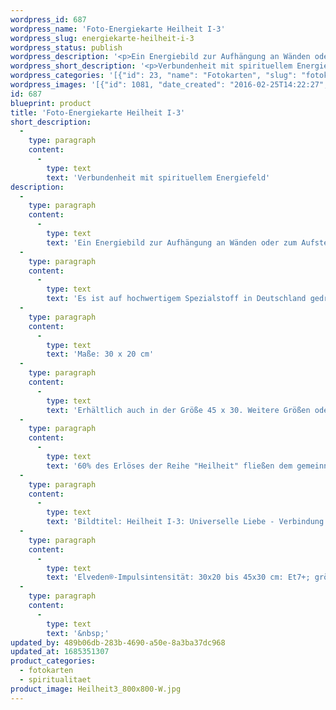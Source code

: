 ```yaml
---
wordpress_id: 687
wordpress_name: 'Foto-Energiekarte Heilheit I-3'
wordpress_slug: energiekarte-heilheit-i-3
wordpress_status: publish
wordpress_description: '<p>Ein Energiebild zur Aufhängung an Wänden oder zum Aufstellen im Raum mit dem aktivierbaren feinstofflichen Informationsfeld: Heilheit - Universelle Liebe - Ganz-sein - Integration - Einladung in sich zu sein: Ein Zustand innerer Heilheit, der sich ausbreiten kann im eigenen System. Eine intensive Verbindung zur Quelle göttlicher Herkunft aufnehmen - soweit ein Mensch sich als Teil der Göttlichkeit erfahren kann. Aus dieser inneren Verbindung entstehen Impulse für ein Dasein in Gesundheit, Zufriedenheit und zum Realisieren der eigenen Herzensaufgabe (Passion, Berufung, ...). Wie jedes andere Bild aus der Reihe ''Heilheit I'' repräsentiert auch dieses die stimmige Erfahrung, eingebunden zu sein in das, was wir "universelle Liebe" nennen. Sie repräsentieren besonders "reine" und "komplexe Felder der Elveden® Energiebilder.</p><p>Es ist auf hochwertigem Spezialstoff in Deutschland gedruckt und sorgfältig in Handarbeit auf Holzkeilrahmen aufgezogen. Laut Herstellerangaben ist der farbintensive Druck 70 Jahre lichtecht, waschbar und in einem umweltorientierten Verfahren hergestellt. Der Oberstoff ist mit einer Spezialbeschichtung unterfüttert, so dass, bei Aufhängung an der Wand, der rückseitige Holzrahmen auch bei hellen Farben unsichtbar ist. (In der Onlineansicht ist unser Bild mit einem Wasserzeichen geschützt. Wir bitten um Ihr Verständnis. Im Original ist der Schriftzung „Energiebild Elveden Verlag“ entfernt.)</p><p>Maße: 30 x 20 cm</p><p>Erhältlich auch in der Größe 45 x 30. Weitere Größen oder andere Seitenverhältnisse, sind bis 200 cm individuell für Sie innerhalb weniger Tage herstellbar. Bitte kontaktieren Sie uns hierfür unter <a href="mailto:info@elvedenverlag.de">info@elvedenverlag.de</a>.</p><p>60% des Erlöses der Reihe "Heilheit" fließen dem <a href="http://www.elveden.de/foerderverein/">gemeinnützigen Elveden Förderverein e.V.</a> zu.</p><p>Bildtitel: Heilheit I-3: Universelle Liebe - Verbindung zur spirituellen Quelle. Reihe: Heilheit</p><p>Elveden®-Impulsintensität: 30x20 bis 45x30 cm: Et7+; größere Formate: Et6+</p><p><a href="https://my.feenbaum.de/anwendung-energiebilder-foto-laminiert/">Anwendungshinweise</a>      <a href="https://my.feenbaum.de/produktinformationen-fotokarten/">Produktinformationen</a></p><p>&nbsp;</p>'
wordpress_short_description: '<p>Verbundenheit mit spirituellem Energiefeld</p>'
wordpress_categories: '[{"id": 23, "name": "Fotokarten", "slug": "fotokarten"}, {"id": 36, "name": "Spiritualit\u00e4t", "slug": "spiritualitaet"}]'
wordpress_images: '[{"id": 1081, "date_created": "2016-02-25T14:22:27", "date_created_gmt": "2016-02-25T12:22:27", "date_modified": "2016-02-25T14:22:27", "date_modified_gmt": "2016-02-25T12:22:27", "src": "https://my.feenbaum.de/wp-content/uploads/2016/02/Heilheit3_800x800-W.jpg", "name": "Heilheit3_800x800-W", "alt": ""}]'
id: 687
blueprint: product
title: 'Foto-Energiekarte Heilheit I-3'
short_description:
  -
    type: paragraph
    content:
      -
        type: text
        text: 'Verbundenheit mit spirituellem Energiefeld'
description:
  -
    type: paragraph
    content:
      -
        type: text
        text: 'Ein Energiebild zur Aufhängung an Wänden oder zum Aufstellen im Raum mit dem aktivierbaren feinstofflichen Informationsfeld: Heilheit - Universelle Liebe - Ganz-sein - Integration - Einladung in sich zu sein: Ein Zustand innerer Heilheit, der sich ausbreiten kann im eigenen System. Eine intensive Verbindung zur Quelle göttlicher Herkunft aufnehmen - soweit ein Mensch sich als Teil der Göttlichkeit erfahren kann. Aus dieser inneren Verbindung entstehen Impulse für ein Dasein in Gesundheit, Zufriedenheit und zum Realisieren der eigenen Herzensaufgabe (Passion, Berufung, ...). Wie jedes andere Bild aus der Reihe ''Heilheit I'' repräsentiert auch dieses die stimmige Erfahrung, eingebunden zu sein in das, was wir "universelle Liebe" nennen. Sie repräsentieren besonders "reine" und "komplexe Felder der Elveden® Energiebilder.'
  -
    type: paragraph
    content:
      -
        type: text
        text: 'Es ist auf hochwertigem Spezialstoff in Deutschland gedruckt und sorgfältig in Handarbeit auf Holzkeilrahmen aufgezogen. Laut Herstellerangaben ist der farbintensive Druck 70 Jahre lichtecht, waschbar und in einem umweltorientierten Verfahren hergestellt. Der Oberstoff ist mit einer Spezialbeschichtung unterfüttert, so dass, bei Aufhängung an der Wand, der rückseitige Holzrahmen auch bei hellen Farben unsichtbar ist. (In der Onlineansicht ist unser Bild mit einem Wasserzeichen geschützt. Wir bitten um Ihr Verständnis. Im Original ist der Schriftzung „Energiebild Elveden Verlag“ entfernt.)'
  -
    type: paragraph
    content:
      -
        type: text
        text: 'Maße: 30 x 20 cm'
  -
    type: paragraph
    content:
      -
        type: text
        text: 'Erhältlich auch in der Größe 45 x 30. Weitere Größen oder andere Seitenverhältnisse, sind bis 200 cm individuell für Sie innerhalb weniger Tage herstellbar. Bitte kontaktieren Sie uns hierfür unter info@elvedenverlag.de.'
  -
    type: paragraph
    content:
      -
        type: text
        text: '60% des Erlöses der Reihe "Heilheit" fließen dem gemeinnützigen Elveden Förderverein e.V. zu.'
  -
    type: paragraph
    content:
      -
        type: text
        text: 'Bildtitel: Heilheit I-3: Universelle Liebe - Verbindung zur spirituellen Quelle. Reihe: Heilheit'
  -
    type: paragraph
    content:
      -
        type: text
        text: 'Elveden®-Impulsintensität: 30x20 bis 45x30 cm: Et7+; größere Formate: Et6+'
  -
    type: paragraph
    content:
      -
        type: text
        text: '&nbsp;'
updated_by: 489b06db-283b-4690-a50e-8a3ba37dc968
updated_at: 1685351307
product_categories:
  - fotokarten
  - spiritualitaet
product_image: Heilheit3_800x800-W.jpg
---
```

